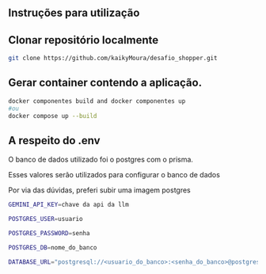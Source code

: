 ## Instruções para utilização ##


## Clonar repositório localmente
```bash
git clone https://github.com/kaikyMoura/desafio_shopper.git
```


## Gerar container contendo a aplicação.

```bash
docker componentes build and docker componentes up
#ou
docker compose up --build
```


## A respeito do .env

O banco de dados utilizado foi o postgres com o prisma.

Esses valores serão utilizados para configurar o banco de dados

Por via das dúvidas, preferi subir uma imagem postgres

```bash
GEMINI_API_KEY=chave da api da llm

POSTGRES_USER=usuario

POSTGRES_PASSWORD=senha

POSTGRES_DB=nome_do_banco

DATABASE_URL="postgresql://<usuario_do_banco>:<senha_do_banco>@postgres:5432/$<banco>?schema=public"
```
